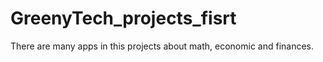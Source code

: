 # GreenyTech_projects_fisrt
There are many apps in this projects about math, economic and finances.

